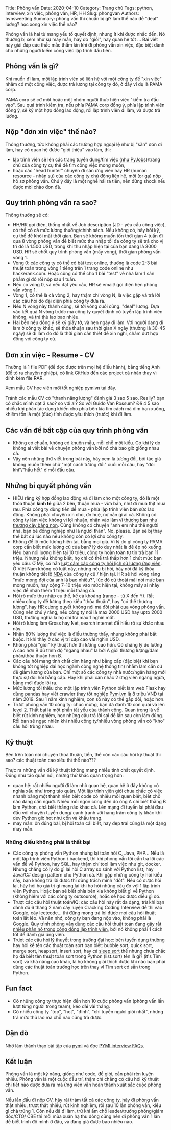 Title: Phỏng vấn
Date: 2020-04-10
Category: Trang chủ
Tags: python, interview, xin việc, phỏng vấn, HR, HH
Slug: phongvan
Authors: hvnsweeting
Summary: phỏng vấn thì chuẩn bị gì? làm thế nào để "deal" lương? học xong xin việc thế nào?

Phỏng vấn là hai từ mang yếu tố quyết định, nhưng ít khi được nhắc đến.
Nó thường bị xem như sự may mắn, hay do "giỏi", hay quan hệ tốt ...
Bài viết này giải đáp các thắc mắc thầm kín khi đi phỏng vấn xin việc, đặc biệt
dành cho những người kiếm công việc lập trình đầu tiên.

## Phỏng vấn là gì?
Khi muốn đi làm, một lập trình viên sẽ liên hệ với một công ty để "xin việc" nhằm
có một công việc, được trả lương tại công ty đó, ở đây ví dụ là PAMA corp.

PAMA corp sẽ cử một hoặc một nhóm người thực hiện việc "kiểm tra đầu vào". Sau
quá trình kiểm tra, nếu phía PAMA corp đồng ý, phía lập trình viên đồng ý,
sẽ ký một hợp đồng lao động, rồi lập trình viên đi làm, và được trả lương.

## Nộp "đơn xin việc" thế nào?
Thông thường, tức không phải các trường hợp ngoại lệ như bị "săn" đón đi làm,
hay có quan hệ được "giới thiệu" vào làm, thì:

- lập trình viên sẽ lên các trang tuyển dụng/tìm việc ([như PyJobs](https://jobs.pymi.vn/))/trang chủ của công ty cụ thể để tìm công việc mong muốn,
- hoặc các "head hunter" chuyên đi săn ứng viên hay HR (human resource - nhân
  sự) của các công ty chủ động liên hệ, mời (or gạ) nộp hồ sơ phỏng vấn. Chú ý
  đây là một nghề hái ra tiền, nên đừng shock nếu được mời chào đon đả.

## Quy trình phỏng vấn ra sao?
Thông thường sẽ có:

- HH/HR gọi điện, thống nhất về Job description (JD - yêu cầu công việc), có
  thể có cả mức lương thưởng/chính sách. Nếu không có, hãy hỏi kỹ, cụ thể để
  khỏi mất thời gian. Bạn sẽ không muốn tốn thời gian 4 tuần đi qua 8 vòng phỏng
  vấn để biết mức thu nhập tối đa công ty sẽ trả cho vị trí đó là 1.500 USD, trong
  khi thu nhập hiện tại của bạn đang là 3000 USD.
  HR sẽ chốt quy trình phỏng vấn (mấy vòng), thời gian phỏng vấn vòng 1.
- Vòng 0: các công ty có thể có bài test online, thường là code 2-3 bài thuật
  toán trong vòng 1 tiếng trên 1 trang code online như hackerank.com.
  Hoặc cũng có thể cho 1 bài "test" về nhà làm 1 sản phẩm gì đó rồi nộp sau 1
  tuần.
- Nếu có vòng 0, và nếu đạt yêu cầu, HR sẽ email/ gọi điện hẹn phỏng vấn vòng 1.
- Vòng 1, có thể là cả vòng 2, hay thậm chí vòng N, là việc gặp và trả lời các
  câu hỏi do đại diện phía công ty đưa ra.
- Nếu N vòng này thành công, sẽ tới vòng cuối cùng: "deal" lương. Dựa vào kết
  quả N vòng trước mà công ty quyết định có tuyển lập trinh viên không, và
  trả thù lao bao nhiêu.
- Hai bên nếu đồng ý sẽ ký giấy tờ, và hẹn ngày đi làm. Với người đang đi làm
  ở công ty khác, sẽ thỏa thuận sau thời gian X ngày (thường là 30-45 ngày)
  sẽ đi làm do đó là thời gian cần thiết để xin nghỉ, chấm dứt hợp đồng với
  công ty cũ.

## Đơn xin việc - Resume - CV
Thường là 1 file PDF (để đọc được trên mọi hệ điều hành),
bằng tiếng Anh (để tỏ ra chuyên nghiệp), có link GitHub đến các project cá
nhân thay vì đính kèm file RAR.

Xem mẫu CV học viên mới tốt nghiệp [pymivn](https://pymi.vn)
tại [đây](https://bit.ly/pymicv).

Tránh các mẫu CV có "thanh năng lượng" đánh giá 3 sao 5 sao. Really? bạn
có chắc mình đạt 3 sao? so với ai? So với Guido Van Rossum?
Để 4 5 sao nhiều khi phản tác dụng khiến cho phía bên kia tìm cách mà dìm bạn
xuống, khiêm tốn là một (đức) tính được yêu thích (trước) khi đi làm.

## Các vấn đề bất cập của quy trình phỏng vấn

- Không có chuẩn, không có khuôn mẫu, mỗi chỗ một kiểu. Có khi lý do
  không ai viết bài về chuyện phỏng vấn bởi nó chả bao giờ giống nhau cả.
- Vậy nên những thứ viết trong bài này, hãy xem là tương đối, bởi tác giả
  không muốn thêm chữ "một cách tương đối" cuối mỗi câu, hay "đôi khi"/"hầu
  hết" ở mỗi đầu câu.

## Những bí quyết phỏng vấn

- HIỂU rằng ký hợp đồng lao động và đi làm cho một công ty, đó là một thỏa
  thuận **kinh tế** giữa 2 bên, thuận mua - vừa bán, như đi mua thịt mua rau.
  Phía công ty dùng tiền để mua - phía lập trình viên bán sức lao động. Không
  phải chuyện xin cho, ơn huệ, nợ nần gì ai cả. Không có công ty làm việc không
  vì lợi nhuận, nhận vào làm vì [thương bạn như thương cây bàng
  non](https://www.youtube.com/watch?v=iJKV5miglAg). Cũng không có chuyện "anh
  em như thể người nhà, bạn bè đồng nghiệp như là người thân". No, please.
  Bạn sẽ bị thay thế bất cứ lúc nào nếu không còn có lợi cho công ty.
- Không để lộ mức lương hiện tại, bằng mọi giá. Vì lý do gì công ty PAMA corp
  cần biết mức lương cũ của bạn? lý do duy nhất là để ép nó xuống. Nếu bạn nói
  lương hiện tại 10 triệu, công ty hoàn toàn tự tin trả bạn 11 triệu. Nhưng nếu
  không biết, họ chỉ có thể trả thấp hơn 1 chút mức bạn yêu cầu. Ở Mỹ, có hẳn
  [luật cấm các công ty hỏi lịch sử lương ứng viên](https://www.sfgate.com/business/networth/article/New-law-bans-California-employers-from-asking-12274431.php). Ở Việt Nam không có luật này, nhưng nếu bị hỏi, hãy nói đã kỹ thỏa thuận
  không tiết lộ [NDA](https://en.wikipedia.org/wiki/Non-disclosure_agreement)
  của công ty cũ / hiện tại. HR sẽ hỏi vòng rằng "mức mong đợi của
  anh là bao nhiêu?", lúc đó cứ thoải mái nói mức bạn mong muốn, hay cộng 7-10
  triệu vào mức hiện tại, không mấy ai nhảy việc để nhận thêm 1 triệu mỗi tháng
  cả.
- Hỏi rõ mức thu nhập cụ thể, kể cả khoảng (range - từ X đến Y). Rất nhiều công
  ty để lương theo kiểu "thỏa thuận", hay "có thể thương lượng", hay HR cương
  quyết không nói mà đòi phải qua vòng phỏng vấn. Cũng nên chú ý rằng, nếu
  công ty nói là max 2000 USD hay upto 2000 USD, thường nghĩa là họ chỉ trả max
  1 nghìn mốt.
- Hỏi rõ lương làm Gross hay Net, search internet để hiểu rõ sự khác nhau này.
- Nhận 80% lương thử việc là điều thường thấy, nhưng không phải bắt buộc.
  Ít khi thấy ở các vị trí câp cao vài nghìn USD.
- Không phải "giỏi" kỹ thuật hơn thì lương cao hơn. Có chăng lý do lương A cao
  hơn B dù trình độ "ngang nhau" là bởi A giỏi thương lượng/đàm phán/thỏa
  thuận hơn B.
- Các câu hỏi mang tính chất dìm hàng như bằng cấp (đặc biệt khi bạn không tốt
  nghiệp đại học ngành công nghệ thông tin) nhằm làm căn cứ để giảm lương của bạn.
  Chỉ một số các công ty nhà nước/ngân hàng mới thực sự đòi hỏi bằng cấp. Hay
  khi phải cân nhấc 2 ứng viên ngang ngửa, bằng mới được lôi ra.
- Mức lương tối thiểu cho một lập trình viên Python biết làm web Flask hay
  dùng pandas hay viết crawler (hay tốt nghiệp [Pymi.vn](https://pymi.vn)
  là 8 triệu VND tại năm 2019. Sau 1 năm kinh nghiệm,
  con số này có thể gấp đôi, hoặc hơn.
- Trượt phỏng vấn 10 công ty: chúc mừng, bạn đã đánh 10 con quái và lên level 2.
  Thất bại là một phần tất yếu của thành công.
  Quan trọng là về biết rút kinh nghiệm, học những câu trả lời sai để lần sau
  còn làm đúng. Rồi bạn sẽ ngạc nhiên khi nhiều công ty/nhiều vòng phỏng vấn
  có "kho" câu hỏi trùng nhau.

## Kỹ thuật
Bên trên toàn nói chuyện thoả thuận, tiền, thế còn các câu hỏi kỹ thuật thì sao?
các thuật toán cao siêu thì thế nào???

Thực ra những vấn đề kỹ thuật không mang nhiều tính chất quyết định. Đúng như
táo quân nói, những thứ khác quan trọng hơn:

- quan hệ: rất nhiều người đi làm nhờ quan hệ, quan hệ ở đây không có nghĩa xấu
  như trong táo quân. Một lập trình viên giỏi chưa chắc có việc nhanh bằng
  một thanh niên biết code có nhiều môi quen biết, biết chỗ nào đang cần người.
  Nhiều mối ngon cũng đến do ông A chỉ biết thằng B làm Python, chả biết thằng
  nào khác cả. Lên mạng đi tuyển lại phải đau đầu với chuyện tuyển dụng/ cạnh
  tranh với hàng trăm công ty khác khi dev Python giờ hot như cồn và khẩu trang.
- may mắn: ôn đúng bài, bị hỏi toàn cái biết, hay đẹp trai cũng là một dạng may
  mắn.

### Những điều không phải là thất bại
- Các công ty phỏng vấn Python nhưng lại toàn hỏi C, Java, PHP... Nếu là một
  lập trình viên Python / backend, thì khi phỏng vấn tôi cần trả lời các vấn
  đề về Python, hay SQL, hay thậm chí tool làm việc như git, docker. Nhưng
  chẳng có lý do gì lại hỏi C array so sánh với Python list, hay Java/C#
  design pattern cho Python cả. Khi gặp những công ty hỏi kiểu này, bạn không trả
  lời được thì đừng trách mình "dốt". Nếu có được hỏi lại, hãy hỏi họ giá trị gì
  mang lại khi họ hỏi những câu đó với 1 lập trình viên Python. Hoặc bạn sẽ
  biết phía bên kia không biết gì về Python (không hiếm với các công ty outsource),
  hoặc sẽ học được điều gì đó.
- Trượt các câu hỏi thuật toán/IQ: các câu hỏi này rất đa dạng, trừ khi bạn
  dành đủ 6 tháng 2 năm cày luyện Cracking Coding Interview để thi vào Google,
  cày leetcode... thì đừng mong trả lời được mọi câu hỏi thuật toán lắt léo.
  Và nên nhớ, công ty bạn đang nộp vào, không phải là Google.
  Quy trình phỏng vấn dùng các câu hỏi thuật toán đang [gây rất nhiều phẫn nộ
  trong cộng đồng lập trình viên](https://news.ycombinator.com/item?id=22331804),
  bởi nó không phải 1 cách tốt để dánh giá ứng viên.
- Trượt các câu hỏi lý thuyết trong trường đại học: bên tuyển dụng thường hay hỏi
  kể tên các thuật toán sort bạn biết: bubble sort, quick sort, merge sort,
  heapsort, insert sort, hay cả [sleep sort](https://www.familug.org/2014/12/algorithm-sleep-sort.html)
  thế nhưng chưa chắc họ đã biết tên thuật toán sort trong Python (list.sort)
  tên là gì? (it's Tim sort) và khả năng cao khác, là họ không giải thích được khi
  nào bạn phải dùng các thuật toán trường học trên thay vì Tim sort có sẵn
  trong Python.

## Fun fact
- Có những công ty thực hiện đến hơn 10 cuộc phỏng vấn (phỏng vấn lần lượt từng
  người trong team), kéo dài vài tháng.
- Có nhiều công ty "top", "hot", "đỉnh", "chỉ tuyển người giỏi nhất", nhưng trả
  mức thù lao mà chỗ nào cũng trả được.

## Dặn dò
Nhớ làm thành thạo bài tập của [pymi](https://pymi.vn) và đọc [PYMI interview
FAQs](https://faq.pymi.vn/).

## Kết luận
Phỏng vấn là một kỹ năng, giống như code, để giỏi, cần phải rèn luyện nhiều.
Phỏng vấn là một cuộc đấu trí, thậm chí chẳng có câu hỏi kỹ thuật chi tiết nào
được đưa ra mà ứng viên vẫn hoàn thành xuất sắc cuộc phỏng vấn.

Nếu lần đầu đi nộp CV, hãy rải thảm tất cả các công ty, hãy đi phỏng vấn thật
nhiều, trượt thật nhiều, rút kinh nghiệm, rồi sau 10 lần phỏng vấn, kiểu gì
chả trúng 1. Còn nếu đã đi làm, trừ khi ấm chỗ leader/trưởng phòng/giám đốc/CTO/
CBE thì mỗi mùa xuân hạ thu đông cũng nên đi phỏng vấn 1 lần để biết trình độ
mình ở đâu, và đáng giá được bao nhiêu nào.
